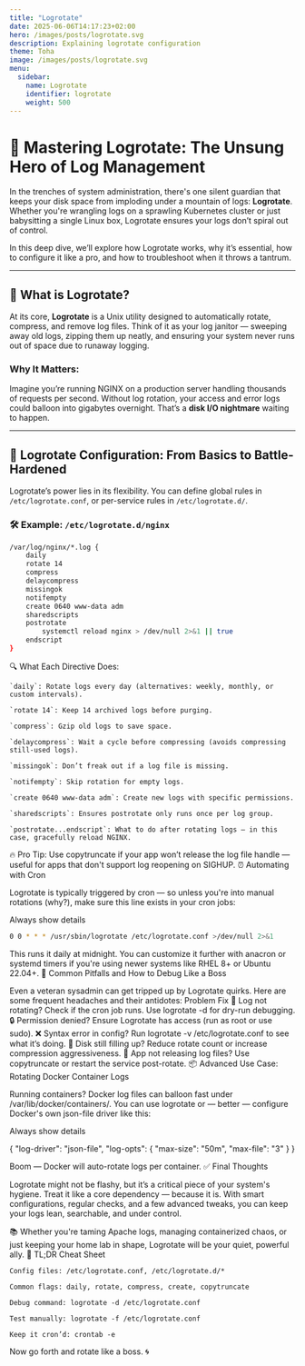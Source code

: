 ```yaml
---
title: "Logrotate"
date: 2025-06-06T14:17:23+02:00
hero: /images/posts/logrotate.svg
description: Explaining logrotate configuration
theme: Toha
image: /images/posts/logrotate.svg
menu:
  sidebar:
    name: Logrotate
    identifier: logrotate
    weight: 500
---
```

# 🚀 Mastering Logrotate: The Unsung Hero of Log Management

In the trenches of system administration, there's one silent guardian that keeps your disk space from imploding under a mountain of logs: **Logrotate**. Whether you're wrangling logs on a sprawling Kubernetes cluster or just babysitting a single Linux box, Logrotate ensures your logs don’t spiral out of control.

In this deep dive, we’ll explore how Logrotate works, why it’s essential, how to configure it like a pro, and how to troubleshoot when it throws a tantrum.

---

## 🧠 What is Logrotate?

At its core, **Logrotate** is a Unix utility designed to automatically rotate, compress, and remove log files. Think of it as your log janitor — sweeping away old logs, zipping them up neatly, and ensuring your system never runs out of space due to runaway logging.

### Why It Matters:

Imagine you’re running NGINX on a production server handling thousands of requests per second. Without log rotation, your access and error logs could balloon into gigabytes overnight. That’s a **disk I/O nightmare** waiting to happen.

---

## 🔧 Logrotate Configuration: From Basics to Battle-Hardened

Logrotate’s power lies in its flexibility. You can define global rules in `/etc/logrotate.conf`, or per-service rules in `/etc/logrotate.d/`.

### 🛠 Example: `/etc/logrotate.d/nginx`

```bash
/var/log/nginx/*.log {
    daily
    rotate 14
    compress
    delaycompress
    missingok
    notifempty
    create 0640 www-data adm
    sharedscripts
    postrotate
        systemctl reload nginx > /dev/null 2>&1 || true
    endscript
}
```

🔍 What Each Directive Does:  

    `daily`: Rotate logs every day (alternatives: weekly, monthly, or custom intervals).  

    `rotate 14`: Keep 14 archived logs before purging.  

    `compress`: Gzip old logs to save space.  

    `delaycompress`: Wait a cycle before compressing (avoids compressing still-used logs).  

    `missingok`: Don’t freak out if a log file is missing.  

    `notifempty`: Skip rotation for empty logs.  

    `create 0640 www-data adm`: Create new logs with specific permissions.  

    `sharedscripts`: Ensures postrotate only runs once per log group.  

    `postrotate...endscript`: What to do after rotating logs — in this case, gracefully reload NGINX.  

🔥 Pro Tip: Use copytruncate if your app won’t release the log file handle — useful for apps that don't support log reopening on SIGHUP.
⏰ Automating with Cron

Logrotate is typically triggered by cron — so unless you're into manual rotations (why?), make sure this line exists in your cron jobs:

Always show details

```bash
0 0 * * * /usr/sbin/logrotate /etc/logrotate.conf >/dev/null 2>&1
```

This runs it daily at midnight. You can customize it further with anacron or systemd timers if you're using newer systems like RHEL 8+ or Ubuntu 22.04+.
🧰 Common Pitfalls and How to Debug Like a Boss

Even a veteran sysadmin can get tripped up by Logrotate quirks. Here are some frequent headaches and their antidotes:
Problem	Fix
🔁 Log not rotating?	Check if the cron job runs. Use logrotate -d for dry-run debugging.
🔒 Permission denied?	Ensure Logrotate has access (run as root or use sudo).
❌ Syntax error in config?	Run logrotate -v /etc/logrotate.conf to see what it’s doing.
💾 Disk still filling up?	Reduce rotate count or increase compression aggressiveness.
🔄 App not releasing log files?	Use copytruncate or restart the service post-rotate.
📦 Advanced Use Case: Rotating Docker Container Logs

Running containers? Docker log files can balloon fast under /var/lib/docker/containers/. You can use logrotate or — better — configure Docker's own json-file driver like this:

Always show details

{
  "log-driver": "json-file",
  "log-opts": {
    "max-size": "50m",
    "max-file": "3"
  }
}

Boom — Docker will auto-rotate logs per container.
✅ Final Thoughts

Logrotate might not be flashy, but it’s a critical piece of your system's hygiene. Treat it like a core dependency — because it is. With smart configurations, regular checks, and a few advanced tweaks, you can keep your logs lean, searchable, and under control.

📚 Whether you're taming Apache logs, managing containerized chaos, or just keeping your home lab in shape, Logrotate will be your quiet, powerful ally.
🔗 TL;DR Cheat Sheet

    Config files: /etc/logrotate.conf, /etc/logrotate.d/*

    Common flags: daily, rotate, compress, create, copytruncate

    Debug command: logrotate -d /etc/logrotate.conf

    Test manually: logrotate -f /etc/logrotate.conf

    Keep it cron’d: crontab -e

Now go forth and rotate like a boss. 🌀
